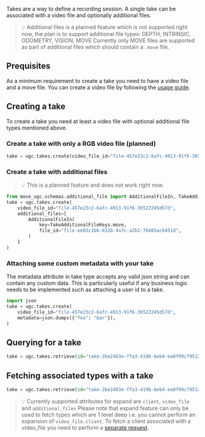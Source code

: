 Takes are a way to define a recording session. A single take can be associated with a video file and optionally additional files.

> 💡 Additional files is a planned feature which is not supported right now, the plan is to support additional file types: DEPTH, INTRINSIC, ODOMETRY, VISION, MOVE
> Currently only MOVE files are supported as part of additional files which should contain a `.move` file.


## Prequisites

As a minimum requirement to create a take you need to have a video file and a move file. You can create a video file by following the [usage guide](/move-ugc-python/latest/getting-started/usage/file/).

## Creating a take

To create a take you need at least a video file with optional additional file types mentioned above.

### Create a take with only a RGB video file (planned)

```python
take = ugc.takes.create(video_file_id="file-457e23c2-6afc-4913-91f6-36522245d57d")
```

### Create a take with additional files

> 💡 This is a planned feature and does not work right now.

```python
from move_ugc.schemas.additional_file import AdditionalFileIn, TakeAdditionalFileKeys
take = ugc.takes.create(
    video_file_id="file-457e23c2-6afc-4913-91f6-36522245d57d",
    additional_files=[
        AdditionalFileIn(
            key=TakeAdditionalFileKeys.move,
            file_id="file-ee02c1b6-0328-4a7c-a2b2-76883acb451d",
        )
    ]
)
```

### Attaching some custom metadata with your take

The metadata attribute in take type accepts any valid json string and can contain any custom data. This is particularly useful if any business logic needs to be implemented such as attaching a user id to a take.

```python
import json
take = ugc.takes.create(
    video_file_id="file-457e23c2-6afc-4913-91f6-36522245d57d",
    metadata=json.dumps({"foo": "bar"}),
)
```

## Querying for a take

```python
take = ugc.takes.retrieve(id="take-2be2463e-ffa3-419b-beb4-ea0f99c79512")
```

## Fetching associated types with a take

```python
take = ugc.takes.retrieve(id="take-2be2463e-ffa3-419b-beb4-ea0f99c79512", expand=["video_file"])
```

> 💡 Currently supported attributes for expand are `client`, `video_file` and `additional_files`
> Please note that expand feature can only be used to fetch types which are 1 level deep i.e. you cannot perform an expansion of `video_file.client`.
> To fetch a client associated with a video_file you need to perform a [separate request](/move-ugc-python/latest/getting-started/usage/file/#retrieving-an-existing-file).
